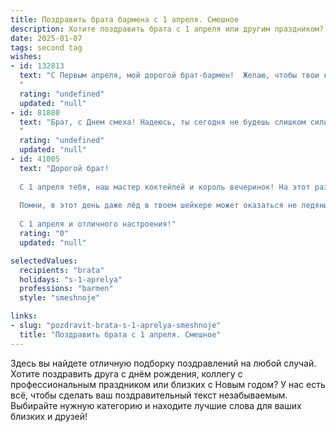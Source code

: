 ```yaml
---
title: Поздравить брата бармена с 1 апреля. Смешное
description: Хотите поздравить брата с 1 апреля или другим праздником? Наш ИИ создаст незабываемое поздравление, а вы обязательно выделитесь среди других.  
date: 2025-01-07
tags: second tag
wishes:
- id: 132813
  text: "С Первым апреля, мой дорогой брат-бармен!  Желаю, чтобы твои коктейли были такими же огненными, как твой характер, а клиенты – такими же веселыми, как ты сам, даже если они закажут \"Кровавую Мэри\" в полдень 1 апреля!  Пусть твой день будет полон смеха, неожиданных заказов и щедрых чаевых (хотя бы от меня)!  P.S.  Сегодня в твоих коктейлях может быть что угодно... даже…  шутка! 😉
  "
  rating: "undefined"
  updated: "null"
- id: 81880
  text: "Брат, с Днем смеха! Надеюсь, ты сегодня не будешь слишком сильно бодяжить коктейли, а то вместо \"Мохито\" клиентам может достаться \"Сюрприз от брата\"! 🤣🍹
  "
  rating: "undefined"
  updated: "null"
- id: 41005
  text: "Дорогой брат!
  
  С 1 апреля тебя, наш мастер коктейлей и король вечеринок! На этот раз желаю, чтобы ни один «клиент» не устоял перед твоими шедеврами и не мог оставить невосхищенный отзыв. Пусть твои шейки всегда пенятся, а шоты – не шутка!
  
  Помни, в этот день даже лёд в твоем шейкере может оказаться не ледяным, а неожиданных каштанов с небес! Так что не забывай, смех - лучший ингредиент в любом напитке. Удачи на барной арене, пускай все твои «фейлы» превращаются в «фишки»!
  
  С 1 апреля и отличного настроения!"
  rating: "0"
  updated: "null"

selectedValues:
  recipients: "brata"
  holidays: "s-1-aprelya"
  professions: "barmen"
  style: "smeshnoje"

links:
- slug: "pozdravit-brata-s-1-aprelya-smeshnoje"
  title: "Поздравить брата с 1 апреля. Смешное"
---
```


Здесь вы найдете отличную подборку поздравлений на любой случай. 
Хотите поздравить друга с днём рождения, коллегу с профессиональным праздником или близких с Новым годом? У нас есть всё, чтобы сделать ваш поздравительный текст незабываемым. Выбирайте нужную категорию и находите лучшие слова для ваших близких и друзей!
